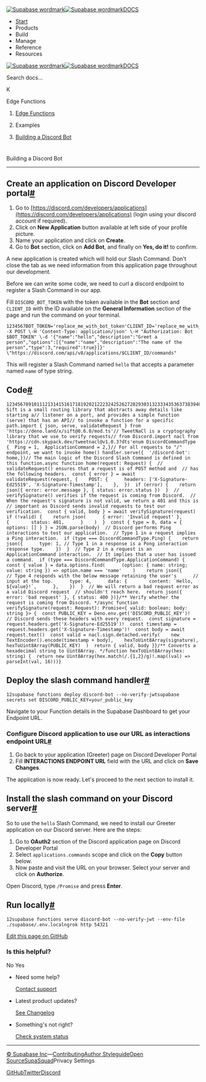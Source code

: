 [![Supabase wordmark](https://supabase.com/docs/_next/image?url=%2Fdocs%2Fsupabase-dark.svg&w=256&q=75&dpl=dpl_5BYG5BkQhU19GEfZfhcgAbeGcRQo)![Supabase wordmark](https://supabase.com/docs/_next/image?url=%2Fdocs%2Fsupabase-light.svg&w=256&q=75&dpl=dpl_5BYG5BkQhU19GEfZfhcgAbeGcRQo)DOCS](https://supabase.com/docs)

-   [Start](https://supabase.com/docs/guides/getting-started)
-   Products
-   Build
-   Manage
-   Reference
-   Resources

[![Supabase wordmark](https://supabase.com/docs/_next/image?url=%2Fdocs%2Fsupabase-dark.svg&w=256&q=75&dpl=dpl_5BYG5BkQhU19GEfZfhcgAbeGcRQo)![Supabase wordmark](https://supabase.com/docs/_next/image?url=%2Fdocs%2Fsupabase-light.svg&w=256&q=75&dpl=dpl_5BYG5BkQhU19GEfZfhcgAbeGcRQo)DOCS](https://supabase.com/docs)

Search docs...

K

Edge Functions

1.  [Edge Functions](https://supabase.com/docs/guides/functions)

3.  Examples

5.  [Building a Discord Bot](https://supabase.com/docs/guides/functions/examples/discord-bot)

# 

Building a Discord Bot

* * *

## Create an application on Discord Developer portal[#](#create-an-application-on-discord-developer-portal)

1.  Go to [https://discord.com/developers/applications](https://discord.com/developers/applications) (login using your discord account if required).
2.  Click on **New Application** button available at left side of your profile picture.
3.  Name your application and click on **Create**.
4.  Go to **Bot** section, click on **Add Bot**, and finally on **Yes, do it!** to confirm.

A new application is created which will hold our Slash Command. Don't close the tab as we need information from this application page throughout our development.

Before we can write some code, we need to curl a discord endpoint to register a Slash Command in our app.

Fill `DISCORD_BOT_TOKEN` with the token available in the **Bot** section and `CLIENT_ID` with the ID available on the **General Information** section of the page and run the command on your terminal.

```
1234567BOT_TOKEN='replace_me_with_bot_token'CLIENT_ID='replace_me_with_client_id'curl -X POST \-H 'Content-Type: application/json' \-H "Authorization: Bot $BOT_TOKEN" \-d '{"name":"hello","description":"Greet a person","options":[{"name":"name","description":"The name of the person","type":3,"required":true}]}' \"https://discord.com/api/v8/applications/$CLIENT_ID/commands"
```

This will register a Slash Command named `hello` that accepts a parameter named `name` of type string.

## Code[#](#code)

```
12345678910111213141516171819202122232425262728293031323334353637383940414243444546474849505152535455565758596061626364656667686970717273747576777879808182838485868788899091929394// Sift is a small routing library that abstracts away details like starting a// listener on a port, and provides a simple function (serve) that has an API// to invoke a function for a specific path.import { json, serve, validateRequest } from 'https://deno.land/x/sift@0.6.0/mod.ts'// TweetNaCl is a cryptography library that we use to verify requests// from Discord.import nacl from 'https://cdn.skypack.dev/tweetnacl@v1.0.3?dts'enum DiscordCommandType {  Ping = 1,  ApplicationCommand = 2,}// For all requests to "/" endpoint, we want to invoke home() handler.serve({  '/discord-bot': home,})// The main logic of the Discord Slash Command is defined in this function.async function home(request: Request) {  // validateRequest() ensures that a request is of POST method and  // has the following headers.  const { error } = await validateRequest(request, {    POST: {      headers: ['X-Signature-Ed25519', 'X-Signature-Timestamp'],    },  })  if (error) {    return json({ error: error.message }, { status: error.status })  }  // verifySignature() verifies if the request is coming from Discord.  // When the request's signature is not valid, we return a 401 and this is  // important as Discord sends invalid requests to test our verification.  const { valid, body } = await verifySignature(request)  if (!valid) {    return json(      { error: 'Invalid request' },      {        status: 401,      }    )  }  const { type = 0, data = { options: [] } } = JSON.parse(body)  // Discord performs Ping interactions to test our application.  // Type 1 in a request implies a Ping interaction.  if (type === DiscordCommandType.Ping) {    return json({      type: 1, // Type 1 in a response is a Pong interaction response type.    })  }  // Type 2 in a request is an ApplicationCommand interaction.  // It implies that a user has issued a command.  if (type === DiscordCommandType.ApplicationCommand) {    const { value } = data.options.find(      (option: { name: string; value: string }) => option.name === 'name'    )    return json({      // Type 4 responds with the below message retaining the user's      // input at the top.      type: 4,      data: {        content: `Hello, ${value}!`,      },    })  }  // We will return a bad request error as a valid Discord request  // shouldn't reach here.  return json({ error: 'bad request' }, { status: 400 })}/** Verify whether the request is coming from Discord. */async function verifySignature(request: Request): Promise<{ valid: boolean; body: string }> {  const PUBLIC_KEY = Deno.env.get('DISCORD_PUBLIC_KEY')!  // Discord sends these headers with every request.  const signature = request.headers.get('X-Signature-Ed25519')!  const timestamp = request.headers.get('X-Signature-Timestamp')!  const body = await request.text()  const valid = nacl.sign.detached.verify(    new TextEncoder().encode(timestamp + body),    hexToUint8Array(signature),    hexToUint8Array(PUBLIC_KEY)  )  return { valid, body }}/** Converts a hexadecimal string to Uint8Array. */function hexToUint8Array(hex: string) {  return new Uint8Array(hex.match(/.{1,2}/g)!.map((val) => parseInt(val, 16)))}
```

## Deploy the slash command handler[#](#deploy-the-slash-command-handler)

```
12supabase functions deploy discord-bot --no-verify-jwtsupabase secrets set DISCORD_PUBLIC_KEY=your_public_key
```

Navigate to your Function details in the Supabase Dashboard to get your Endpoint URL.

### Configure Discord application to use our URL as interactions endpoint URL[#](#configure-discord-application-to-use-our-url-as-interactions-endpoint-url)

1.  Go back to your application (Greeter) page on Discord Developer Portal
2.  Fill **INTERACTIONS ENDPOINT URL** field with the URL and click on **Save Changes**.

The application is now ready. Let's proceed to the next section to install it.

## Install the slash command on your Discord server[#](#install-the-slash-command-on-your-discord-server)

So to use the `hello` Slash Command, we need to install our Greeter application on our Discord server. Here are the steps:

1.  Go to **OAuth2** section of the Discord application page on Discord Developer Portal
2.  Select `applications.commands` scope and click on the **Copy** button below.
3.  Now paste and visit the URL on your browser. Select your server and click on **Authorize**.

Open Discord, type `/Promise` and press **Enter**.

## Run locally[#](#run-locally)

```
12supabase functions serve discord-bot --no-verify-jwt --env-file ./supabase/.env.localngrok http 54321
```

[Edit this page on GitHub](https://github.com/supabase/supabase/blob/master/apps/docs/content/guides/functions/examples/discord-bot.mdx)

### Is this helpful?

No Yes

-   Need some help?
    
    [Contact support](https://supabase.com/support)
-   Latest product updates?
    
    [See Changelog](https://supabase.com/changelog)
-   Something's not right?
    
    [Check system status](https://status.supabase.com/)

* * *

[© Supabase Inc](https://supabase.com/)—[Contributing](https://github.com/supabase/supabase/blob/master/apps/docs/DEVELOPERS.md)[Author Styleguide](https://github.com/supabase/supabase/blob/master/apps/docs/CONTRIBUTING.md)[Open Source](https://supabase.com/open-source)[SupaSquad](https://supabase.com/supasquad)Privacy Settings

[GitHub](https://github.com/supabase/supabase)[Twitter](https://twitter.com/supabase)[Discord](https://discord.supabase.com/)